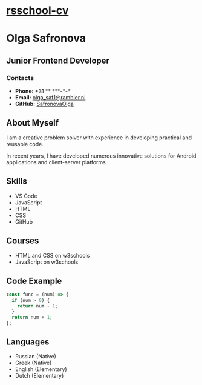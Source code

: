 # **[rsschool-cv]()**

# **Olga Safronova**

## **Junior Frontend Developer**

### **Contacts**

- **Phone:** +31 \** \***-\**-\**
- **Email:** olga_saf1@rambler.nl
- **GitHub:** [SafronovaOlga](https://github.com/)

## **About Myself**

<p>I am a creative problem solver with experience in developing practical and reusable code. </p>
<p>In recent years, I have developed numerous innovative solutions for Android applications and client-server platforms</p>

## **Skills**

- VS Code
- JavaScript
- HTML
- CSS
- GitHub

## **Courses**

- HTML and CSS on w3schools
- JavaScript on w3schools

## **Code Example**

```javascript
const func = (num) => {
  if (num > 0) {
    return num - 1;
  }
  return num + 1;
};
```

## **Languages**

- Russian (Native)
- Greek (Native)
- English (Elementary)
- Dutch (Elementary)